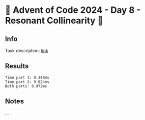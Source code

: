 # 🎄 Advent of Code 2024 - Day 8 - Resonant Collinearity 🎄

## Info

Task description: [link](https://adventofcode.com/2024/day/8)

## Results

```
Time part 1: 0.348ms
Time part 2: 0.624ms
Both parts: 0.972ms
```

## Notes

...